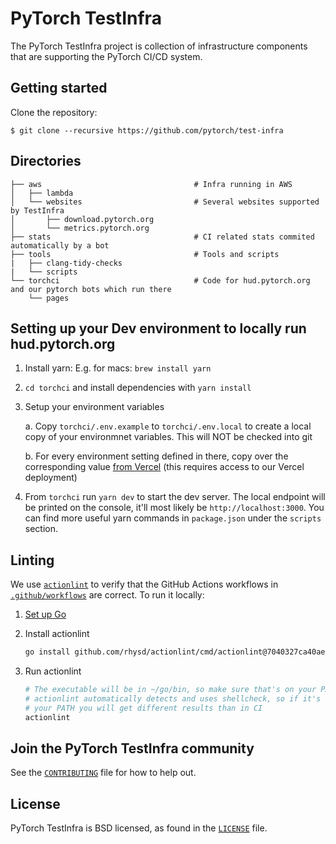 # PyTorch TestInfra

The PyTorch TestInfra project is collection of infrastructure components that are
supporting the PyTorch CI/CD system.

## Getting started

Clone the repository:

```shell
$ git clone --recursive https://github.com/pytorch/test-infra
```

## Directories

```
├── aws                                  # Infra running in AWS
│   ├── lambda
│   └── websites                         # Several websites supported by TestInfra
│       ├── download.pytorch.org
│       └── metrics.pytorch.org
├── stats                                # CI related stats commited automatically by a bot
├── tools                                # Tools and scripts
|   ├── clang-tidy-checks
|   └── scripts
└── torchci                              # Code for hud.pytorch.org and our pytorch bots which run there   
    └── pages 
```

## Setting up your Dev environment to locally run hud.pytorch.org
1. Install yarn:
    E.g. for macs: `brew install yarn`
2. `cd torchci` and install dependencies with `yarn install`
2. Setup your environment variables

    a. Copy `torchci/.env.example` to `torchci/.env.local` to create a local copy of your environmnet variables. This will NOT be checked into git

    b. For every environment setting defined in there, copy over the corresponding value [from Vercel](https://vercel.com/fbopensource/torchci/settings/environment-variables) (this requires access to our Vercel deployment)
    
3. From `torchci` run `yarn dev` to start the dev server. The local endpoint will be printed on the console, it'll most likely be `http://localhost:3000`. You can find more useful yarn commands in `package.json` under the `scripts` section.

## Linting

We use [`actionlint`](https://github.com/rhysd/actionlint) to verify that the GitHub Actions workflows in [`.github/workflows`](github/workflows) are correct. To run it locally:

1. [Set up Go](https://golang.org/doc/install)
2. Install actionlint

    ```bash
    go install github.com/rhysd/actionlint/cmd/actionlint@7040327ca40aefd92888871131adc30c7d9c1b6d
    ```
3. Run actionlint

    ```bash
    # The executable will be in ~/go/bin, so make sure that's on your PATH
    # actionlint automatically detects and uses shellcheck, so if it's not in
    # your PATH you will get different results than in CI
    actionlint
    ```

## Join the PyTorch TestInfra community
See the [`CONTRIBUTING`](CONTRIBUTING.md) file for how to help out.

## License
PyTorch TestInfra is BSD licensed, as found in the [`LICENSE`](LICENSE) file.
